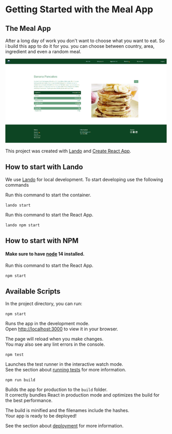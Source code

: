 # Getting Started with the Meal App
## The Meal App

After a long day of work you don't want to choose what you want to eat. So i build this app to do it for you. you can choose between country, area, ingredient and even a random meal.

![image](https://github.com/ahmetburkan/meal-app/blob/master/image.png?raw=true)


This project was created  with [Lando](https://docs.lando.dev/) and [Create React App](https://github.com/facebook/create-react-app).
## How to start with Lando
We use [Lando](https://docs.lando.dev/) for local development. To start developing use the following commands

Run this command to start the container.

`lando start`

Run this command to start the React App.

`lando npm start`


## How to start with NPM
#### Make sure to have [node](https://nodejs.org/en/) 14 installed.

Run this command to start the React App.

`npm start`


## Available Scripts

In the project directory, you can run:

`npm start`

Runs the app in the development mode.\
Open [http://localhost:3000](http://localhost:3000) to view it in your browser.

The page will reload when you make changes.\
You may also see any lint errors in the console.

`npm test`

Launches the test runner in the interactive watch mode.\
See the section about [running tests](https://facebook.github.io/create-react-app/docs/running-tests) for more information.

`npm run build`

Builds the app for production to the `build` folder.\
It correctly bundles React in production mode and optimizes the build for the best performance.

The build is minified and the filenames include the hashes.\
Your app is ready to be deployed!

See the section about [deployment](https://facebook.github.io/create-react-app/docs/deployment) for more information.